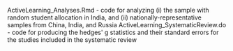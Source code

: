 ActiveLearning_Analyses.Rmd - code for analyzing (i) the sample with random student allocation in India, and (ii) nationally-representative samples from China, India, and Russia
ActiveLearning_SystematicReview.do - code for producing the hedges' g statistics and their standard errors for the studies included in the systematic review
